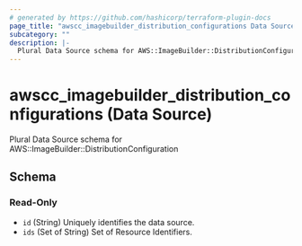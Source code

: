 ```yaml
---
# generated by https://github.com/hashicorp/terraform-plugin-docs
page_title: "awscc_imagebuilder_distribution_configurations Data Source - terraform-provider-awscc"
subcategory: ""
description: |-
  Plural Data Source schema for AWS::ImageBuilder::DistributionConfiguration
---
```


# awscc_imagebuilder_distribution_configurations (Data Source)

Plural Data Source schema for AWS::ImageBuilder::DistributionConfiguration



<!-- schema generated by tfplugindocs -->
## Schema

### Read-Only

- `id` (String) Uniquely identifies the data source.
- `ids` (Set of String) Set of Resource Identifiers.
